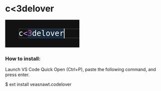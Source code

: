 # c<3delover



![Alt text](assets/codelover.png?raw=true "codelover")

### How to install:
Launch VS Code Quick Open (Ctrl+P), paste the following command, and press enter.

$ ext install veasnawt.codelover
